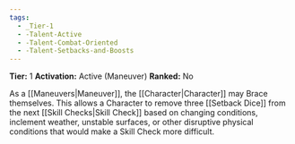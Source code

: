 ```yaml
---
tags:
  - _Tier-1
  - -Talent-Active
  - -Talent-Combat-Oriented
  - -Talent-Setbacks-and-Boosts
---
```

**Tier:** 1
**Activation:** Active (Maneuver)
**Ranked:** No

As a [[Maneuvers|Maneuver]], the [[Character|Character]] may Brace themselves. This allows a Character to remove three [[Setback Dice]] from the next [[Skill Checks|Skill Check]] based on changing conditions, inclement weather, unstable surfaces, or other disruptive physical conditions that would make a Skill Check more difficult.